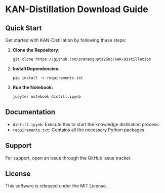 
# KAN-Distillation Download Guide

## Quick Start

Get started with KAN-Distillation by following these steps:

1. **Clone the Repository:**
   ```
   git clone https://github.com/pranavgupta2603/KAN-Distillation
   ```

2. **Install Dependencies:**
   ```
   pip install -r requirements.txt
   ```

3. **Run the Notebook:**
   ```
   jupyter notebook distill.ipynb
   ```

## Documentation

- `distill.ipynb`: Execute this to start the knowledge distillation process.
- `requirements.txt`: Contains all the necessary Python packages.

## Support

For support, open an issue through the GitHub issue tracker.

## License

This software is released under the MIT License.
